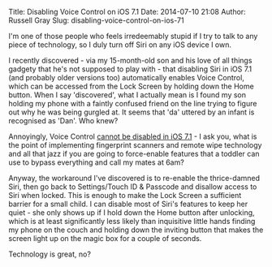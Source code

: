 Title: Disabling Voice Control on iOS 7.1
Date: 2014-07-10 21:08
Author: Russell Gray
Slug: disabling-voice-control-on-ios-71

I'm one of those people who feels irredeemably stupid if I try to talk to any
piece of technology, so I duly turn off Siri on any iOS device I own.

I recently discovered - via my 15-month-old son and his love of all things
gadgety that he's not supposed to play with - that disabling Siri in iOS 7.1
(and probably older versions too) automatically enables Voice Control, which
can be accessed from the Lock Screen by holding down the Home button. When I
say 'discovered', what I actually mean is I found my son holding my phone with
a faintly confused friend on the line trying to figure out why he was being
gurgled at. It seems that 'da' uttered by an infant is recognised as 'Dan'.
Who knew?

Annoyingly, Voice Control [cannot be disabled in iOS
7.1][1] - I ask you, what is the
point of implementing fingerprint scanners and remote wipe technology and all
that jazz if you are going to force-enable features that a toddler can use to
bypass everything and call my mates at 6am?

Anyway, the workaround I've discovered is to re-enable the thrice-damned Siri,
then go back to Settings/Touch ID & Passcode and disallow access to Siri when
locked. This is enough to make the Lock Screen a sufficient barrier for a
small child. I can disable most of Siri's features to keep her quiet - she
only shows up if I hold down the Home button after unlocking, which is at
least significantly less likely than inquisitive little hands finding my phone
on the couch and holding down the inviting button that makes the screen light
up on the magic box for a couple of seconds.

Technology is great, no?


[1]: https://discussions.apple.com/message/25145289